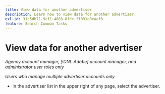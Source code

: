 ```yaml
---
title: View data for another advertiser
description: Learn how to view data for another advertiser.
exl-id: 31c5db71-9ef1-4088-8fdc-ff091e0eaef8
feature: Search Common Tasks
---
```

# View data for another advertiser

*Agency account manager, [!DNL Adobe] account manager, and administrator user roles only*

*Users who manage multiple advertiser accounts only*

* In the advertiser list in the upper right of any page, select the advertiser.
